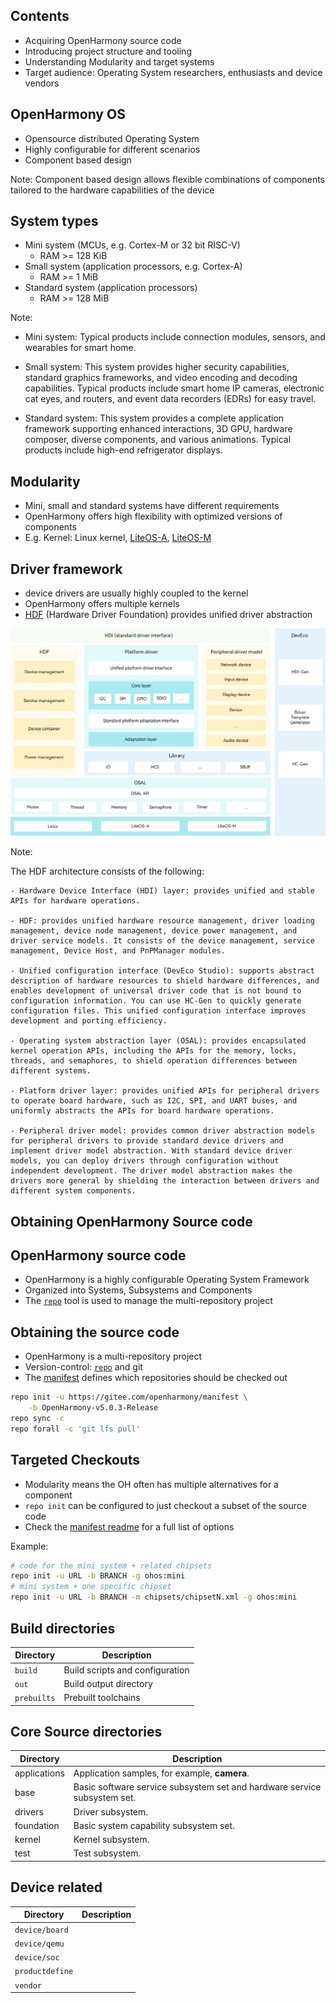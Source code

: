 ## Contents

- Acquiring OpenHarmony source code
- Introducing project structure and tooling
- Understanding Modularity and target systems
- Target audience: Operating System researchers, enthusiasts and device vendors


## OpenHarmony OS

- Opensource distributed Operating System
- Highly configurable for different scenarios
- Component based design 

Note: Component based design allows flexible combinations of components tailored to the hardware capabilities of the device


## System types

- Mini system (MCUs, e.g. Cortex-M or 32 bit RISC-V)
    - RAM >= 128 KiB
- Small system (application processors, e.g. Cortex-A)
    - RAM >= 1 MiB
- Standard system (application processors)
    - RAM >= 128 MiB

Note: 

- Mini system: Typical products include connection modules, sensors, and wearables for smart home.

- Small system:  This system provides higher security capabilities, standard graphics frameworks, and video encoding and decoding capabilities. Typical products include smart home IP cameras, electronic cat eyes, and routers, and event data recorders (EDRs) for easy travel.

- Standard system: This system provides a complete application framework supporting enhanced interactions, 3D GPU, hardware composer, diverse components, and various animations. Typical products include high-end refrigerator displays.


## Modularity

- Mini, small and standard systems have different requirements
- OpenHarmony offers high flexibility with optimized versions of components
- E.g. Kernel: Linux kernel, [LiteOS-A], [LiteOS-M]

[LiteOS-A]: https://docs.openharmony.cn/pages/v5.0/en/device-dev/kernel/kernel-small-overview.md
[LiteOS-M]: https://docs.openharmony.cn/pages/v5.0/en/device-dev/kernel/kernel-mini-overview.md


## Driver framework

- device drivers are usually highly coupled to the kernel
- OpenHarmony offers multiple kernels
- [HDF] (Hardware Driver Foundation) provides unified driver abstraction

[HDF]: https://docs.openharmony.cn/pages/v5.0/en/device-dev/driver/driver-overview-foundation.md


![HDF Framework](HDF-architecture.png)

Note:

The HDF architecture consists of the following:

    - Hardware Device Interface (HDI) layer: provides unified and stable APIs for hardware operations.

    - HDF: provides unified hardware resource management, driver loading management, device node management, device power management, and driver service models. It consists of the device management, service management, Device Host, and PnPManager modules.

    - Unified configuration interface (DevEco Studio): supports abstract description of hardware resources to shield hardware differences, and enables development of universal driver code that is not bound to configuration information. You can use HC-Gen to quickly generate configuration files. This unified configuration interface improves development and porting efficiency.

    - Operating system abstraction layer (OSAL): provides encapsulated kernel operation APIs, including the APIs for the memory, locks, threads, and semaphores, to shield operation differences between different systems.

    - Platform driver layer: provides unified APIs for peripheral drivers to operate board hardware, such as I2C, SPI, and UART buses, and uniformly abstracts the APIs for board hardware operations.

    - Peripheral driver model: provides common driver abstraction models for peripheral drivers to provide standard device drivers and implement driver model abstraction. With standard device driver models, you can deploy drivers through configuration without independent development. The driver model abstraction makes the drivers more general by shielding the interaction between drivers and different system components.



## Obtaining OpenHarmony Source code


## OpenHarmony source code

- OpenHarmony is a highly configurable Operating System Framework
- Organized into Systems, Subsystems and Components
- The [`repo`] tool is used to manage the multi-repository project


## Obtaining the source code

- OpenHarmony is a multi-repository project
- Version-control: [`repo`] and git
- The [manifest] defines which repositories should be checked out

```sh [1-2 | 3 | 4]
repo init -u https://gitee.com/openharmony/manifest \
    -b OpenHarmony-v5.0.3-Release
repo sync -c
repo forall -c 'git lfs pull'
```

[`repo`]: https://gerrit.googlesource.com/git-repo
[manifest]: https://gitee.com/openharmony/manifest


## Targeted Checkouts 

- Modularity means the OH often has multiple alternatives for a component
- `repo init` can be configured to just checkout a subset of the source code
- Check the [manifest readme] for a full list of options

Example: 
```bash
# code for the mini system + related chipsets
repo init -u URL -b BRANCH -g ohos:mini
# mini system + one specific chipset
repo init -u URL -b BRANCH -m chipsets/chipsetN.xml -g ohos:mini
```

[manifest Readme]: https://gitee.com/openharmony/manifest


## Build directories

| Directory | Description |
|-----|------|
| `build` | Build scripts and configuration |
| `out`   | Build output directory |
| `prebuilts` | Prebuilt toolchains |


## Core Source directories

| **Directory**| **Description**|
| -------- | -------- |
| applications | Application samples, for example, **camera**.|
| base | Basic software service subsystem set and hardware service subsystem set.|
| drivers | Driver subsystem.|
| foundation | Basic system capability subsystem set.|
| kernel | Kernel subsystem.|
| test | Test subsystem.|


## Device related

| Directory | Description |
|-----|------|
| `device/board` | |
| `device/qemu`   |  |
| `device/soc` |  |
| `productdefine` | | 
| `vendor` | |